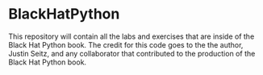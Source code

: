 # BlackHatPython
This repository will contain all the labs and exercises that are inside of the Black Hat Python book. The credit for this code goes to the 
the author, Justin Seitz, and any collaborator that contributed to the production of the Black Hat Python book.
